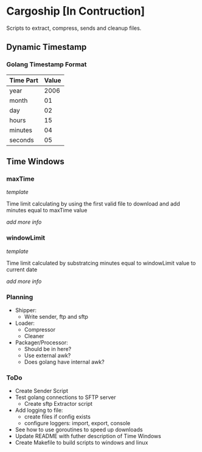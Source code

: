 # Cargoship [In Contruction]
Scripts to extract, compress, sends and cleanup files.

## Dynamic Timestamp

### Golang Timestamp Format
| Time Part | Value |
|-----------|-------|
| year      | 2006  |
| month     | 01    |
| day       | 02    |
| hours     | 15    |
| minutes   | 04    |
| seconds   | 05    |

## Time Windows

### maxTime

_template_

Time limit calculating by using the first valid file to download and add minutes equal to maxTime value

_add more info_

### windowLimit

_template_

Time limit calculated by substratcing minutes equal to windowLimit value to current date

_add more info_

### Planning
- Shipper:
    - Write sender, ftp and sftp
- Loader:
    - Compressor
    - Cleaner
- Packager/Processor:
    - Should be in here?
    - Use external awk?
    - Does golang have internal awk?

### ToDo
- Create Sender Script
- Test golang connections to SFTP server
    - Create sftp Extractor script
- Add logging to file:
    - create files if config exists
    - configure loggers: import, export, console
- See how to use goroutines to speed up downloads
- Update README with futher description of Time Windows
- Create Makefile to build scripts to windows and linux
